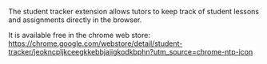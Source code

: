 The student tracker extension allows tutors to keep track of student lessons and assignments directly in the browser.

It is available free in the chrome web store:
https://chrome.google.com/webstore/detail/student-tracker/jeokncpljkceegkkebbjajigkodkbphn?utm_source=chrome-ntp-icon